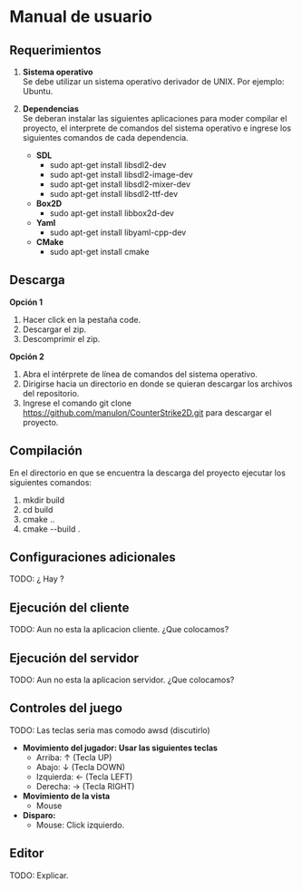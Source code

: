 # Manual de usuario #

## Requerimientos ##  

1. **Sistema operativo**  
Se debe utilizar un sistema operativo derivador de UNIX. Por ejemplo: Ubuntu.

2. **Dependencias**  
Se deberan instalar las siguientes aplicaciones para moder compilar el proyecto, el interprete de comandos
del sistema operativo e ingrese los siguientes comandos de cada dependencia.
   - **SDL**  
      - sudo apt-get install libsdl2-dev
      - sudo apt-get install libsdl2-image-dev
      - sudo apt-get install libsdl2-mixer-dev
      - sudo apt-get install libsdl2-ttf-dev
   - **Box2D**
      - sudo apt-get install libbox2d-dev
   - **Yaml**
      - sudo apt-get install libyaml-cpp-dev
   - **CMake**
      - sudo apt-get install cmake

## Descarga ##
**Opción 1**
1. Hacer click en la pestaña code.
2. Descargar el zip.
3. Descomprimir el zip.

**Opción 2**
1. Abra el intérprete de línea de comandos del sistema operativo.
2. Dirigirse hacia un directorio en donde se quieran descargar los archivos del repositorio.
3. Ingrese el comando git clone https://github.com/manulon/CounterStrike2D.git para descargar el proyecto.

## Compilación ##
En el directorio en que se encuentra la descarga del proyecto ejecutar los siguientes comandos:
1. mkdir build
2. cd build
3. cmake ..
4. cmake --build .

## Configuraciones adicionales ##
TODO: ¿ Hay ?

## Ejecución del cliente ##
TODO: Aun no esta la aplicacion cliente. ¿Que colocamos?

## Ejecución del servidor ##
TODO: Aun no esta la aplicacion servidor. ¿Que colocamos?

## Controles del juego ##
TODO: Las teclas seria mas comodo awsd (discutirlo)
- **Movimiento del jugador: Usar las siguientes teclas**
   - Arriba: ↑ (Tecla UP)
   - Abajo: ↓ (Tecla DOWN)
   - Izquierda: ← (Tecla LEFT)
   - Derecha: → (Tecla RIGHT)
- **Movimiento de la vista**
   - Mouse
- **Disparo:**
   - Mouse: Click izquierdo.
## Editor ##
TODO: Explicar.


